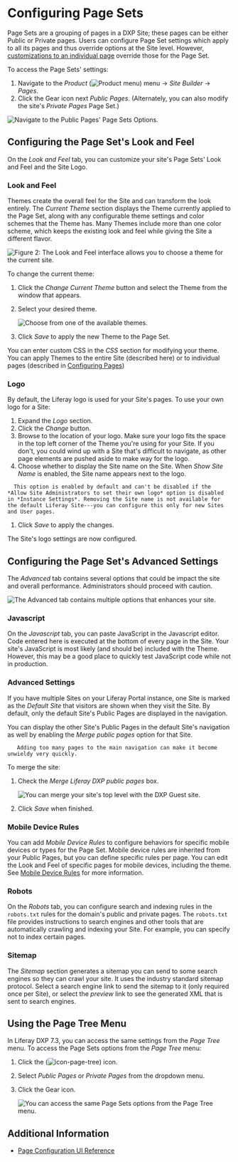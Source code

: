 # Configuring Page Sets

Page Sets are a grouping of pages in a DXP Site; these pages can be either Public or Private pages. Users can configure Page Set settings which apply to all its pages and thus override options at the Site level. However, [customizations to an individual page](./page-configuration-ui-reference.md) override those for the Page Set.

To access the Page Sets' settings:

1. Navigate to the _Product_ (![Product menu](../../../images/icon-product-menu.png)) menu &rarr; _Site Builder_ &rarr; _Pages_.
1. Click the Gear icon next _Public Pages_. (Alternately, you can also modify the site's _Private Pages_ Page Set.)

![Navigate to the Public Pages' Page Sets Options.](./configuring-page-sets/images/01.png)

## Configuring the Page Set's Look and Feel

On the _Look and Feel_ tab, you can customize your site's Page Sets' Look and Feel and the Site Logo.

### Look and Feel

Themes create the overall feel for the Site and can transform the look entirely. The _Current Theme_ section displays the Theme currently applied to the Page Set, along with any configurable theme settings and color schemes that the Theme has. Many Themes include more than one color scheme, which keeps the existing look and feel while giving the Site a different flavor.

![Figure 2: The Look and Feel interface allows you to choose a theme for the current site.](./configuring-page-sets/images/02.png)

To change the current theme:

1. Click the _Change Current Theme_ button and select the Theme from the window that appears.
1. Select your desired theme.

    ![Choose from one of the available themes.](./configuring-page-sets/images/05.png)

1. Click _Save_ to apply the new Theme to the Page Set.

You can enter custom CSS in the *CSS* section for modifying your theme. You can apply Themes to the entire Site (described here) or to individual pages (described in [Configuring Pages](./page-configuration-ui-reference.md#look-and-feel))

### Logo

By default, the Liferay logo is used for your Site's pages. To use your own logo for a Site:

1. Expand the _Logo_ section.
1. Click the _Change_ button.
1. Browse to the location of your logo. Make sure your logo fits the space in the top left corner of the Theme you're using for your Site. If you don't, you could wind up with a Site that's difficult to navigate, as other page elements are pushed aside to make way for the logo.
1. Choose whether to display the Site name on the Site. When _Show Site Name_ is enabled, the Site name appears next to the logo.

  ```note::
    This option is enabled by default and can't be disabled if the *Allow Site Administrators to set their own logo* option is disabled in *Instance Settings*. Removing the Site name is not available for the default Liferay Site---you can configure this only for new Sites and User pages.
  ```

1. Click *Save* to apply the changes.

The Site's logo settings are now configured.

## Configuring the Page Set's Advanced Settings

The _Advanced_ tab contains several options that could be impact the site and overall performance. Administrators should proceed with caution.

![The Advanced tab contains multiple options that enhances your site.](./configuring-page-sets/images/03.png)

### Javascript

On the _Javascript_ tab, you can paste JavaScript in the Javascript editor. Code entered here is executed at the bottom of every page in the Site. Your site's JavaScript is most likely (and should be) included with the Theme. However, this may be a good place to quickly test JavaScript code while not in production.

### Advanced Settings

If you have multiple Sites on your Liferay Portal instance, one Site is marked as the _Default Site_ that visitors are shown when they visit the Site. By default, only the default Site's Public Pages are displayed in the navigation.

You can display the other Site's Public Pages in the default Site's navigation as well by enabling the _Merge public pages_ option for that Site.

```tip::
   Adding too many pages to the main navigation can make it become unwieldy very quickly.
```

To merge the site:

1. Check the _Merge Liferay DXP public pages_ box.

    ![You can merge your site's top level with the DXP Guest site.](./configuring-page-sets/images/04.png)

1. Click _Save_ when finished.

### Mobile Device Rules

You can add _Mobile Device Rules_ to configure behaviors for specific mobile devices or types for the Page Set. Mobile device rules are inherited from your Public Pages, but you can define specific rules per page. You can edit the Look and Feel of specific pages for mobile devices, including the theme. See [Mobile Device Rules]() for more information.

### Robots

On the _Robots_ tab, you can configure search and indexing rules in the `robots.txt` rules for the domain's public and private pages. The `robots.txt` file provides instructions to search engines and other tools that are automatically crawling and indexing your Site. For example, you can specify not to index certain pages.

### Sitemap

The _Sitemap_ section generates a sitemap you can send to some search engines so they can crawl your site. It uses the industry standard sitemap protocol. Select a search engine link to send the sitemap to it (only required once per Site), or select the _preview_ link to see the generated XML that is sent to search engines.

## Using the Page Tree Menu

In Liferay DXP 7.3, you can access the same settings from the _Page Tree_ menu. To access the Page Sets options from the _Page Tree_ menu:

1. Click the (![icon-page-tree](../../../images/icon-page-tree.png)) icon.
1. Select _Public Pages_ or _Private Pages_ from the dropdown menu.
1. Click the Gear icon.

    ![You can access the same Page Sets options from the Page Tree menu.](./configuring-page-sets/images/06.png)

## Additional Information

* [Page Configuration UI Reference](./page-configuration-ui-reference.md)

